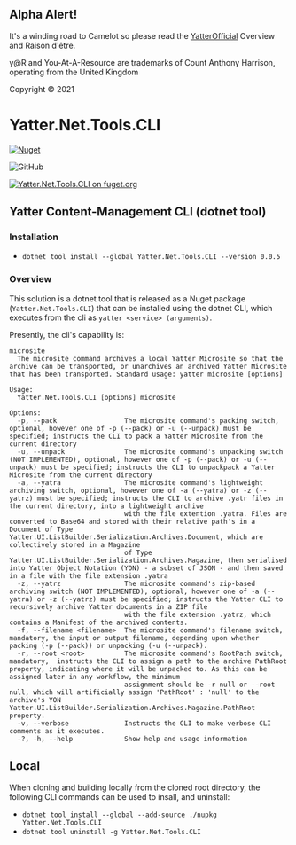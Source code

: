 ## Alpha Alert!

It's a winding road to Camelot so please read the [YatterOfficial](https://github.com/yatterofficial) Overview and Raison d'être.

y@R and You-At-A-Resource are trademarks of Count Anthony Harrison, operating from the United Kingdom

Copyright © 2021

# Yatter.Net.Tools.CLI

<a href="https://www.nuget.org/packages/Yatter.Net.Tools.CLI/" target="_blank" rel="noreferrer noopener"><img alt="Nuget" src="https://img.shields.io/nuget/v/Yatter.Net.Tools.CLI?color=blue&style=for-the-badge"></a>

![GitHub](https://img.shields.io/github/license/yatterofficial/Yatter.Net.Tools.CLI?style=for-the-badge)

[![Yatter.Net.Tools.CLI on fuget.org](https://www.fuget.org/packages/Yatter.Net.Tools.CLI/badge.svg)](https://www.fuget.org/packages/Yatter.Net.Tools.CLI)

## Yatter Content-Management CLI (dotnet tool)

### Installation

- ```dotnet tool install --global Yatter.Net.Tools.CLI --version 0.0.5```

### Overview

This solution is a dotnet tool that is released as a Nuget package (```Yatter.Net.Tools.CLI```) that can be installed using the dotnet CLI, which executes from the cli as ```yatter <service> (arguments)```.

Presently, the cli's capability is:

```
microsite
  The microsite command archives a local Yatter Microsite so that the archive can be transported, or unarchives an archived Yatter Microsite that has been transported. Standard usage: yatter microsite [options]

Usage:
  Yatter.Net.Tools.CLI [options] microsite

Options:
  -p, --pack                 The microsite command's packing switch, optional, however one of -p (--pack) or -u (--unpack) must be specified; instructs the CLI to pack a Yatter Microsite from the current directory
  -u, --unpack               The microsite command's unpacking switch (NOT IMPLEMENTED), optional, however one of -p (--pack) or -u (--unpack) must be specified; instructs the CLI to unpackpack a Yatter Microsite from the current directory
  -a, --yatra                The microsite command's lightweight archiving switch, optional, however one of -a (--yatra) or -z (--yatrz) must be specified; instructs the CLI to archive .yatr files in the current directory, into a lightweight archive 
                             with the file extention .yatra. Files are converted to Base64 and stored with their relative path's in a Document of Type Yatter.UI.ListBuilder.Serialization.Archives.Document, which are collectively stored in a Magazine 
                             of Type Yatter.UI.ListBuilder.Serialization.Archives.Magazine, then serialised into Yatter Object Notation (YON) - a subset of JSON - and then saved in a file with the file extension .yatra
  -z, --yatrz                The microsite command's zip-based archiving switch (NOT IMPLEMENTED), optional, however one of -a (--yatra) or -z (--yatrz) must be specified; instructs the Yatter CLI to recursively archive Yatter documents in a ZIP file 
                             with the file extension .yatrz, which contains a Manifest of the archived contents.
  -f, --filename <filename>  The microsite command's filename switch, mandatory, the input or output filename, depending upon whether packing (-p (--pack)) or unpacking (-u (--unpack).
  -r, --root <root>          The microsite command's RootPath switch, mandatory,  instructs the CLI to assign a path to the archive PathRoot property, indicating where it will be unpacked to. As this can be assigned later in any workflow, the minimum 
                             assignment should be -r null or --root null, which will artificially assign 'PathRoot' : 'null' to the archive's YON Yatter.UI.ListBuilder.Serialization.Archives.Magazine.PathRoot property.
  -v, --verbose              Instructs the CLI to make verbose CLI comments as it executes.
  -?, -h, --help             Show help and usage information
```

## Local

When cloning and building locally from the cloned root directory, the following CLI commands can be used to insall, and uninstall:

- ```dotnet tool install --global --add-source ./nupkg Yatter.Net.Tools.CLI```
- ```dotnet tool uninstall -g Yatter.Net.Tools.CLI```




